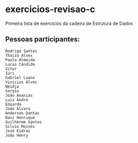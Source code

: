 # exercicios-revisao-c
Primeira lista de exercícios da cadeira de Estrutura de Dados

## Pessoas participantes:
```
Rodrigo Santos
Thaiza Alves
Paulo Almeida
Lucas Cândido
Vitor
Iuri
Gabriel Luann
Vinicius Alves
Neidja
Sergio
João Ananias
Luiz André
Eduardo
João Álvaro
Anderson Dantas
Davi Henrique
Guilherme Santos
Silvio Moisés
José Esdras
João Henry
```
